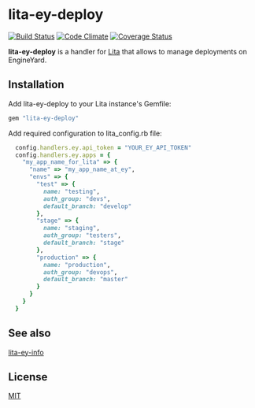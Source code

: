 # lita-ey-deploy

[![Build Status](https://travis-ci.org/carlosparamio/lita-ey-deploy.png?branch=master)](https://travis-ci.org/carlosparamio/lita-ey-deploy)
[![Code Climate](https://codeclimate.com/github/carlosparamio/lita-ey-deploy.png)](https://codeclimate.com/github/carlosparamio/lita-ey-deploy)
[![Coverage Status](https://coveralls.io/repos/carlosparamio/lita-ey-deploy/badge.png)](https://coveralls.io/r/carlosparamio/lita-ey-deploy)

**lita-ey-deploy** is a handler for [Lita](http://lita.io/) that allows to manage deployments on EngineYard.

## Installation

Add lita-ey-deploy to your Lita instance's Gemfile:

``` ruby
gem "lita-ey-deploy"
```

Add required configuration to lita_config.rb file:

``` ruby
  config.handlers.ey.api_token = "YOUR_EY_API_TOKEN"
  config.handlers.ey.apps = {
    "my_app_name_for_lita" => {
      "name" => "my_app_name_at_ey",
      "envs" => {
        "test" => {
          name: "testing",
          auth_group: "devs",
          default_branch: "develop"
        },
        "stage" => {
          name: "staging",
          auth_group: "testers",
          default_branch: "stage"
        },
        "production" => {
          name: "production",
          auth_group: "devops",
          default_branch: "master"
        }
      }
    }
  }
```

## See also

[lita-ey-info](http://github.com/carlosparamio/lita-ey-info)

## License

[MIT](http://opensource.org/licenses/MIT)